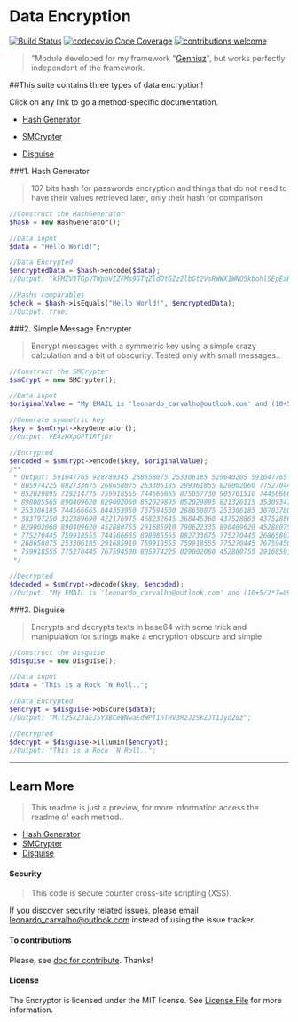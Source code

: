 Data Encryption
============

[![Build Status](https://travis-ci.org/dwyl/esta.svg?branch=master)](https://twitter.com/leobcastro94)
[![codecov.io Code Coverage](https://img.shields.io/codecov/c/github/dwyl/hapi-auth-jwt2.svg?maxAge=2592000)](https://github.com/lleocastro/encryptor/tree/master/tests)
[![contributions welcome](https://img.shields.io/badge/contributions-welcome-brightgreen.svg?style=flat)](https://github.com/lleocastro/encryptor/issues)

> "Module developed for my framework "[Genniuz](https://github.com/lleocastro/genniuz-framework)", 
but works perfectly independent of the framework.

##This suite contains three types of data encryption!

Click on any link to go a method-specific documentation.

- [Hash Generator](https://github.com/lleocastro/encryptor/blob/master/Docs/HashGenerator.md)

- [SMCrypter]()

- [Disguise]()

###1. Hash Generator

> 107 bits hash for passwords encryption and things that do 
not need to have their values retrieved later, only their hash for comparison

```php
//Construct the HashGenerator
$hash = new HashGenerator();

//Data input
$data = "Hello World!";

//Data Encrypted
$encryptedData = $hash->encode($data);
//Output: "kFMZV3TGpVTWpnVIZFMs9GTqZldOtGZzZlbGt2VsRWWX1WNO5kbohlSEpEaKRUQ0oUR1UkVUJlTSd0c6RlbwpUTVVTVaNDcQZVMrhHVpVzT";

//Hashs comparables
$check = $hash->isEquals("Hello World!", $encryptedData);
//Output: true;

```

###2. Simple Message Encrypter

> Encrypt messages with a symmetric key using a simple crazy calculation and a bit of obscurity. Tested only with small messages..

```php
//Construct the SMCrypter
$smCrypt = new SMCrypter();

//Data input
$originalValue = "My EMAIL is 'leonardo_carvalho@outlook.com' and (10+5/2*7=0999) <><because yes. çÇ>";

//Generate symmetric key
$key = $smCrypt->keyGenerator();
//Output: VE4zWXpOPT1RTjBr

//Encrypted
$encoded = $smCrypt->encode($key, $originalValue);
/** 
 * Output: 591047765 928789345 268658075 253306185 529640205 591047765 498936425 560343985 583371820 268658075 253306185
 * 805974225 882733675 268658075 253306185 299361855 829002060 775270445 852029895 844353950 744566665 875057730 767594500
 * 852029895 729214775 759918555 744566665 875057730 905761510 744566665 829002060 798298280 852029895 491260480 852029895
 * 898085565 890409620 829002060 852029895 852029895 821326115 353093470 759918555 852029895 836678005 299361855 268658075
 * 253306185 744566665 844353950 767594500 268658075 253306185 307037800 376121305 368445360 330065635 406825085 360769415
 * 383797250 322389690 422176975 468232645 368445360 437528865 437528865 437528865 314713745 268658075 253306185 291685910
 * 829002060 890409620 452880755 291685910 790622335 890409620 452880755 291685910 829002060 890409620 452880755 752242610
 * 775270445 759918555 744566665 898085565 882733675 775270445 268658075 253306185 928789345 775270445 882733675 353093470
 * 268658075 253306185 291685910 759918555 759918555 775270445 767594500 805974225 829002060 452880755 291685910 514288315
 * 759918555 775270445 767594500 805974225 829002060 452880755 291685910 790622335 890409620 452880755
 */

//Decrypted
$decoded = $smCrypt->decode($key, $encoded);
//Output: "My EMAIL is 'leonardo_carvalho@outlook.com' and (10+5/2*7=0999) <><because yes. çÇ>";

```
###3. Disguise

> Encrypts and decrypts texts in base64 with some trick and manipulation for strings make a encryption obscure and simple

```php
//Construct the Disguise
$disguise = new Disguise();

//Data input
$data = "This is a Rock ´N Roll..";

//Data Encrypted
$encrypt = $disguise->obscure($data);
//Output: "Mll2SkZJaEJ5Y3BCeWNwaEdWPT1nTHV3R2J2SkZJT1Jyd2dz";

//Decrypted
$decrypt = $disguise->illumin($encrypt);
//Output: "This is a Rock ´N Roll..";

```
<hr>

## Learn More

> This readme is just a preview, for more information access the readme of each method.. 

- [Hash Generator](https://github.com/lleocastro/encryptor/blob/master/Docs/HashGenerator.md)
- [SMCrypter]()
- [Disguise]()


#### Security

> This code is secure counter cross-site scripting (XSS).

If you discover security related issues, please email leonardo_carvalho@outlook.com instead of using the issue tracker.


#### To contributions 

Please, see [doc for contribute](encryptor/Docs/Contribute.md). Thanks!


#### License

The Encryptor is licensed under the MIT license. See [License File](https://github.com/lleocastro/encryptor/blob/master/LICENSE) for more information.
